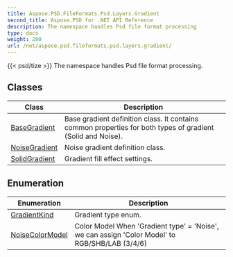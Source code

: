 ```yaml
---
title: Aspose.PSD.FileFormats.Psd.Layers.Gradient
second_title: Aspose.PSD for .NET API Reference
description: The namespace handles Psd file format processing
type: docs
weight: 280
url: /net/aspose.psd.fileformats.psd.layers.gradient/
---
```

{{< psd/tize >}}
The namespace handles Psd file format processing.

## Classes

| Class | Description |
| --- | --- |
| [BaseGradient](./basegradient/) | Base gradient definition class. It contains common properties for both types of gradient (Solid and Noise). |
| [NoiseGradient](./noisegradient/) | Noise gradient definition class. |
| [SolidGradient](./solidgradient/) | Gradient fill effect settings. |
## Enumeration

| Enumeration | Description |
| --- | --- |
| [GradientKind](./gradientkind/) | Gradient type enum. |
| [NoiseColorModel](./noisecolormodel/) | Color Model When 'Gradient type' = 'Noise', we can assign 'Color Model' to RGB/SHB/LAB (3/4/6) |


